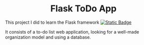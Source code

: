 # <center>Flask ToDo App</center>

This project I did to learn the Flask framework [![Static Badge](https://img.shields.io/badge/Flask-FF6)](https://flask.palletsprojects.com/en/3.0.x/)

It consists of a to-do list web application, looking for a well-made organization model and using a database.